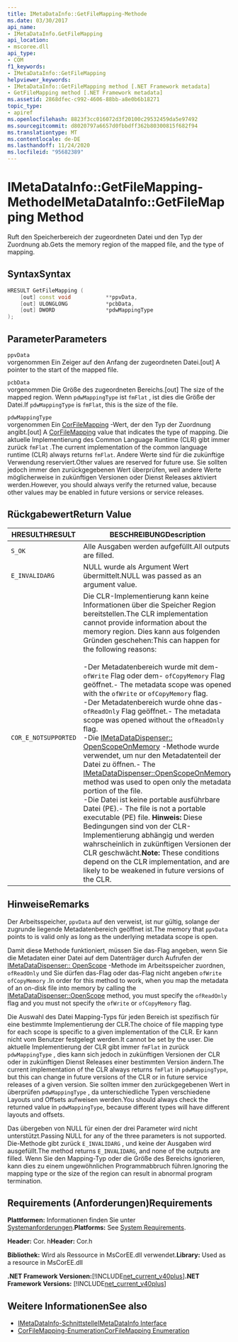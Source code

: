 ```yaml
---
title: IMetaDataInfo::GetFileMapping-Methode
ms.date: 03/30/2017
api_name:
- IMetaDataInfo.GetFileMapping
api_location:
- mscoree.dll
api_type:
- COM
f1_keywords:
- IMetaDataInfo::GetFileMapping
helpviewer_keywords:
- IMetaDataInfo::GetFileMapping method [.NET Framework metadata]
- GetFileMapping method [.NET Framework metadata]
ms.assetid: 2868dfec-c992-4606-88bb-a8e0b6b18271
topic_type:
- apiref
ms.openlocfilehash: 8823f3cc016072d3f20100c29532459da5e97492
ms.sourcegitcommit: d8020797a6657d0fbbdff362b80300815f682f94
ms.translationtype: MT
ms.contentlocale: de-DE
ms.lasthandoff: 11/24/2020
ms.locfileid: "95682389"
---
```

# <a name="imetadatainfogetfilemapping-method"></a><span data-ttu-id="f3881-102">IMetaDataInfo::GetFileMapping-Methode</span><span class="sxs-lookup"><span data-stu-id="f3881-102">IMetaDataInfo::GetFileMapping Method</span></span>

<span data-ttu-id="f3881-103">Ruft den Speicherbereich der zugeordneten Datei und den Typ der Zuordnung ab.</span><span class="sxs-lookup"><span data-stu-id="f3881-103">Gets the memory region of the mapped file, and the type of mapping.</span></span>  
  
## <a name="syntax"></a><span data-ttu-id="f3881-104">Syntax</span><span class="sxs-lookup"><span data-stu-id="f3881-104">Syntax</span></span>  
  
```cpp  
HRESULT GetFileMapping (  
    [out] const void           **ppvData,
    [out] ULONGLONG            *pcbData,
    [out] DWORD                *pdwMappingType  
);  
```  
  
## <a name="parameters"></a><span data-ttu-id="f3881-105">Parameter</span><span class="sxs-lookup"><span data-stu-id="f3881-105">Parameters</span></span>  

 `ppvData`  
 <span data-ttu-id="f3881-106">vorgenommen Ein Zeiger auf den Anfang der zugeordneten Datei.</span><span class="sxs-lookup"><span data-stu-id="f3881-106">[out] A pointer to the start of the mapped file.</span></span>  
  
 `pcbData`  
 <span data-ttu-id="f3881-107">vorgenommen Die Größe des zugeordneten Bereichs.</span><span class="sxs-lookup"><span data-stu-id="f3881-107">[out] The size of the mapped region.</span></span> <span data-ttu-id="f3881-108">Wenn `pdwMappingType` ist `fmFlat` , ist dies die Größe der Datei.</span><span class="sxs-lookup"><span data-stu-id="f3881-108">If `pdwMappingType` is `fmFlat`, this is the size of the file.</span></span>  
  
 `pdwMappingType`  
 <span data-ttu-id="f3881-109">vorgenommen Ein [CorFileMapping](corfilemapping-enumeration.md) -Wert, der den Typ der Zuordnung angibt.</span><span class="sxs-lookup"><span data-stu-id="f3881-109">[out] A [CorFileMapping](corfilemapping-enumeration.md) value that indicates the type of mapping.</span></span> <span data-ttu-id="f3881-110">Die aktuelle Implementierung des Common Language Runtime (CLR) gibt immer zurück `fmFlat` .</span><span class="sxs-lookup"><span data-stu-id="f3881-110">The current implementation of the common language runtime (CLR) always returns `fmFlat`.</span></span> <span data-ttu-id="f3881-111">Andere Werte sind für die zukünftige Verwendung reserviert.</span><span class="sxs-lookup"><span data-stu-id="f3881-111">Other values are reserved for future use.</span></span> <span data-ttu-id="f3881-112">Sie sollten jedoch immer den zurückgegebenen Wert überprüfen, weil andere Werte möglicherweise in zukünftigen Versionen oder Dienst Releases aktiviert werden.</span><span class="sxs-lookup"><span data-stu-id="f3881-112">However, you should always verify the returned value, because other values may be enabled in future versions or service releases.</span></span>  
  
## <a name="return-value"></a><span data-ttu-id="f3881-113">Rückgabewert</span><span class="sxs-lookup"><span data-stu-id="f3881-113">Return Value</span></span>  
  
|<span data-ttu-id="f3881-114">HRESULT</span><span class="sxs-lookup"><span data-stu-id="f3881-114">HRESULT</span></span>|<span data-ttu-id="f3881-115">BESCHREIBUNG</span><span class="sxs-lookup"><span data-stu-id="f3881-115">Description</span></span>|  
|-------------|-----------------|  
|`S_OK`|<span data-ttu-id="f3881-116">Alle Ausgaben werden aufgefüllt.</span><span class="sxs-lookup"><span data-stu-id="f3881-116">All outputs are filled.</span></span>|  
|`E_INVALIDARG`|<span data-ttu-id="f3881-117">NULL wurde als Argument Wert übermittelt.</span><span class="sxs-lookup"><span data-stu-id="f3881-117">NULL was passed as an argument value.</span></span>|  
|`COR_E_NOTSUPPORTED`|<span data-ttu-id="f3881-118">Die CLR-Implementierung kann keine Informationen über die Speicher Region bereitstellen.</span><span class="sxs-lookup"><span data-stu-id="f3881-118">The CLR implementation cannot provide information about the memory region.</span></span> <span data-ttu-id="f3881-119">Dies kann aus folgenden Gründen geschehen:</span><span class="sxs-lookup"><span data-stu-id="f3881-119">This can happen for the following reasons:</span></span><br /><br /> <span data-ttu-id="f3881-120">-Der Metadatenbereich wurde mit dem- `ofWrite` Flag oder dem- `ofCopyMemory` Flag geöffnet.</span><span class="sxs-lookup"><span data-stu-id="f3881-120">-   The metadata scope was opened with the `ofWrite` or `ofCopyMemory` flag.</span></span><br /><span data-ttu-id="f3881-121">-Der Metadatenbereich wurde ohne das- `ofReadOnly` Flag geöffnet.</span><span class="sxs-lookup"><span data-stu-id="f3881-121">-   The metadata scope was opened without the `ofReadOnly` flag.</span></span><br /><span data-ttu-id="f3881-122">-Die [IMetaDataDispenser:: OpenScopeOnMemory](imetadatadispenser-openscopeonmemory-method.md) -Methode wurde verwendet, um nur den Metadatenteil der Datei zu öffnen.</span><span class="sxs-lookup"><span data-stu-id="f3881-122">-   The [IMetaDataDispenser::OpenScopeOnMemory](imetadatadispenser-openscopeonmemory-method.md) method was used to open only the metadata portion of the file.</span></span><br /><span data-ttu-id="f3881-123">-Die Datei ist keine portable ausführbare Datei (PE).</span><span class="sxs-lookup"><span data-stu-id="f3881-123">-   The file is not a portable executable (PE) file.</span></span> <span data-ttu-id="f3881-124">**Hinweis:**  Diese Bedingungen sind von der CLR-Implementierung abhängig und werden wahrscheinlich in zukünftigen Versionen der CLR geschwächt.</span><span class="sxs-lookup"><span data-stu-id="f3881-124">**Note:**  These conditions depend on the CLR implementation, and are likely to be weakened in future versions of the CLR.</span></span>|  
  
## <a name="remarks"></a><span data-ttu-id="f3881-125">Hinweise</span><span class="sxs-lookup"><span data-stu-id="f3881-125">Remarks</span></span>  

 <span data-ttu-id="f3881-126">Der Arbeitsspeicher, `ppvData` auf den verweist, ist nur gültig, solange der zugrunde liegende Metadatenbereich geöffnet ist.</span><span class="sxs-lookup"><span data-stu-id="f3881-126">The memory that `ppvData` points to is valid only as long as the underlying metadata scope is open.</span></span>  
  
 <span data-ttu-id="f3881-127">Damit diese Methode funktioniert, müssen Sie das-Flag angeben, wenn Sie die Metadaten einer Datei auf dem Datenträger durch Aufrufen der [IMetaDataDispenser:: OpenScope](imetadatadispenser-openscope-method.md) -Methode im Arbeitsspeicher zuordnen, `ofReadOnly` und Sie dürfen das-Flag oder das-Flag nicht angeben `ofWrite` `ofCopyMemory` .</span><span class="sxs-lookup"><span data-stu-id="f3881-127">In order for this method to work, when you map the metadata of an on-disk file into memory by calling the [IMetaDataDispenser::OpenScope](imetadatadispenser-openscope-method.md) method, you must specify the `ofReadOnly` flag and you must not specify the `ofWrite` or `ofCopyMemory` flag.</span></span>  
  
 <span data-ttu-id="f3881-128">Die Auswahl des Datei Mapping-Typs für jeden Bereich ist spezifisch für eine bestimmte Implementierung der CLR.</span><span class="sxs-lookup"><span data-stu-id="f3881-128">The choice of file mapping type for each scope is specific to a given implementation of the CLR.</span></span> <span data-ttu-id="f3881-129">Er kann nicht vom Benutzer festgelegt werden.</span><span class="sxs-lookup"><span data-stu-id="f3881-129">It cannot be set by the user.</span></span> <span data-ttu-id="f3881-130">Die aktuelle Implementierung der CLR gibt immer `fmFlat` in zurück `pdwMappingType` , dies kann sich jedoch in zukünftigen Versionen der CLR oder in zukünftigen Dienst Releases einer bestimmten Version ändern.</span><span class="sxs-lookup"><span data-stu-id="f3881-130">The current implementation of the CLR always returns `fmFlat` in `pdwMappingType`, but this can change in future versions of the CLR or in future service releases of a given version.</span></span> <span data-ttu-id="f3881-131">Sie sollten immer den zurückgegebenen Wert in überprüfen `pdwMappingType` , da unterschiedliche Typen verschiedene Layouts und Offsets aufweisen werden.</span><span class="sxs-lookup"><span data-stu-id="f3881-131">You should always check the returned value in `pdwMappingType`, because different types will have different layouts and offsets.</span></span>  
  
 <span data-ttu-id="f3881-132">Das übergeben von NULL für einen der drei Parameter wird nicht unterstützt.</span><span class="sxs-lookup"><span data-stu-id="f3881-132">Passing NULL for any of the three parameters is not supported.</span></span> <span data-ttu-id="f3881-133">Die-Methode gibt zurück `E_INVALIDARG` , und keine der Ausgaben wird ausgefüllt.</span><span class="sxs-lookup"><span data-stu-id="f3881-133">The method returns `E_INVALIDARG`, and none of the outputs are filled.</span></span> <span data-ttu-id="f3881-134">Wenn Sie den Mapping-Typ oder die Größe des Bereichs ignorieren, kann dies zu einem ungewöhnlichen Programmabbruch führen.</span><span class="sxs-lookup"><span data-stu-id="f3881-134">Ignoring the mapping type or the size of the region can result in abnormal program termination.</span></span>  
  
## <a name="requirements"></a><span data-ttu-id="f3881-135">Requirements (Anforderungen)</span><span class="sxs-lookup"><span data-stu-id="f3881-135">Requirements</span></span>  

 <span data-ttu-id="f3881-136">**Plattformen:** Informationen finden Sie unter [Systemanforderungen](../../get-started/system-requirements.md).</span><span class="sxs-lookup"><span data-stu-id="f3881-136">**Platforms:** See [System Requirements](../../get-started/system-requirements.md).</span></span>  
  
 <span data-ttu-id="f3881-137">**Header:** Cor. h</span><span class="sxs-lookup"><span data-stu-id="f3881-137">**Header:** Cor.h</span></span>  
  
 <span data-ttu-id="f3881-138">**Bibliothek:** Wird als Ressource in MsCorEE.dll verwendet.</span><span class="sxs-lookup"><span data-stu-id="f3881-138">**Library:** Used as a resource in MsCorEE.dll</span></span>  
  
 <span data-ttu-id="f3881-139">**.NET Framework Versionen:**[!INCLUDE[net_current_v40plus](../../../../includes/net-current-v40plus-md.md)]</span><span class="sxs-lookup"><span data-stu-id="f3881-139">**.NET Framework Versions:** [!INCLUDE[net_current_v40plus](../../../../includes/net-current-v40plus-md.md)]</span></span>  
  
## <a name="see-also"></a><span data-ttu-id="f3881-140">Weitere Informationen</span><span class="sxs-lookup"><span data-stu-id="f3881-140">See also</span></span>

- [<span data-ttu-id="f3881-141">IMetaDataInfo-Schnittstelle</span><span class="sxs-lookup"><span data-stu-id="f3881-141">IMetaDataInfo Interface</span></span>](imetadatainfo-interface.md)
- [<span data-ttu-id="f3881-142">CorFileMapping-Enumeration</span><span class="sxs-lookup"><span data-stu-id="f3881-142">CorFileMapping Enumeration</span></span>](corfilemapping-enumeration.md)
